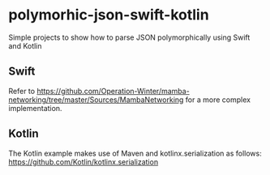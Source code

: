 # polymorhic-json-swift-kotlin
Simple projects to show how to parse JSON polymorphically using Swift and Kotlin

## Swift
Refer to https://github.com/Operation-Winter/mamba-networking/tree/master/Sources/MambaNetworking for a more complex implementation.

## Kotlin
The Kotlin example makes use of Maven and kotlinx.serialization as follows:
https://github.com/Kotlin/kotlinx.serialization
